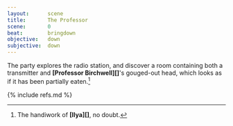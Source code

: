 ```yaml
---
layout:      scene
title:       The Professor
scene:       0
beat:        bringdown
objective:   down
subjective:  down
---
```



The party explores the radio station,
and discover a room containing both a transmitter and **[Professor Birchwell][]**'s gouged-out head,
which looks as if it has been partially eaten.[^0]

[^0]: The handiwork of **[Ilya][]**, no doubt.

{% include refs.md %}
